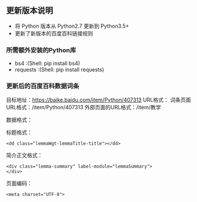 ## 更新版本说明  
- 将 Python 版本从 Python2.7 更新到 Python3.5+
- 更新了新版本的百度百科链接规则

### 所需额外安装的Python库
- bs4 :(Shell: pip install bs4) 
- requests :(Shell: pip install requests) 


### 更新后的百度百科数据词条  

目标地址：https://baike.baidu.com/item/Python/407313
URL格式：
   词条页面URL格式：/item/Python/407313
   外部页面的URL格式：/item/教学

数据格式：

标题格式：
```
<dd class="lemmaWgt-lemmaTitle-title"></dd>
```

简介正文格式：
```
<div class="lemma-summary" label-module="lemmaSummary">
</div>
```

页面编码：
```
<meta charset="UTF-8">
```
